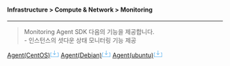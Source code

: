 
#### Infrastructure > Compute & Network > Monitoring

<hr/>

> Monitoring Agent SDK 다음의 기능을 제공합니다.
> <br>- 인스턴스의 셧다운 상태 모니터링 기능 제공

[Agent(CentOS)![inline-img-download](../download.png)](http://static.toastoven.net/toastcloud/sdk_download/monitor/tcc/agent-centos-0.0.2.tgz)  [Agent(Debian)![inline-img-download](../download.png)](http://static.toastoven.net/toastcloud/sdk_download/monitor/tcc/agent-debian-0.0.2.tgz)  [Agent(ubuntu)![inline-img-download](../download.png)](http://static.toastoven.net/toastcloud/sdk_download/monitor/tcc/agent-ubuntu-0.0.2.tgz)
